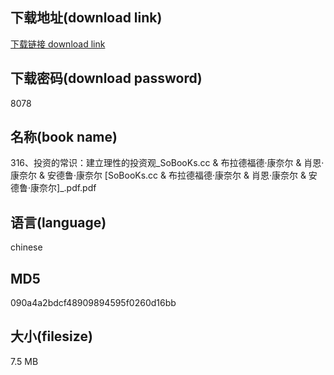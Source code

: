 ## 下载地址(download link)
[下载链接 download link](https://voluble-croquembouche-d321dc.netlify.app/?s=316%E3%80%81%E6%8A%95%E8%B5%84%E7%9A%84%E5%B8%B8%E8%AF%86%EF%BC%9A%E5%BB%BA%E7%AB%8B%E7%90%86%E6%80%A7%E7%9A%84%E6%8A%95%E8%B5%84%E8%A7%82_SoBooKs.cc+%26+%E5%B8%83%E6%8B%89%E5%BE%B7%E7%A6%8F%E5%BE%B7%C2%B7%E5%BA%B7%E5%A5%88%E5%B0%94+%26+%E8%82%96%E6%81%A9%C2%B7%E5%BA%B7%E5%A5%88%E5%B0%94+%26+%E5%AE%89%E5%BE%B7%E9%B2%81%C2%B7%E5%BA%B7%E5%A5%88%E5%B0%94+%5BSoBooKs.cc+%26+%E5%B8%83%E6%8B%89%E5%BE%B7%E7%A6%8F%E5%BE%B7%C2%B7%E5%BA%B7%E5%A5%88%E5%B0%94+%26+%E8%82%96%E6%81%A9%C2%B7%E5%BA%B7%E5%A5%88%E5%B0%94+%26+%E5%AE%89%E5%BE%B7%E9%B2%81%C2%B7%E5%BA%B7%E5%A5%88%E5%B0%94%5D_.pdf)

## 下载密码(download password)
8078

## 名称(book name)
316、投资的常识：建立理性的投资观_SoBooKs.cc & 布拉德福德·康奈尔 & 肖恩·康奈尔 & 安德鲁·康奈尔 [SoBooKs.cc & 布拉德福德·康奈尔 & 肖恩·康奈尔 & 安德鲁·康奈尔]_.pdf.pdf

## 语言(language)
chinese

## MD5
090a4a2bdcf48909894595f0260d16bb

## 大小(filesize)
7.5 MB
